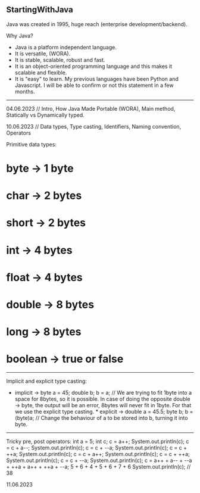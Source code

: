 ## StartingWithJava

Java was created in 1995, huge reach (enterprise development/backend).

Why Java?
- Java is a platform independent language.
- It is versatile, (WORA).
- It is stable, scalable, robust and fast.
- It is an object-oriented programming language and this makes it scalable and flexible.
- It is "easy" to learn. My previous languages have been Python and Javascript. I will be 
  able to confirm or not this statement in a few months.

****************************************************************************

04.06.2023
// Intro, How Java Made Portable (WORA), Main method, Statically vs Dynamically typed.

10.06.2023
// Data types, Type casting, Identifiers, Naming convention, Operators
   
   Primitive data types:
   # byte  ->   1 byte
   # char  ->   2 bytes
   # short ->   2 bytes
   # int   ->   4 bytes
   # float ->   4 bytes
   # double ->  8 bytes
   # long  ->   8 bytes
   # boolean -> true or false 
   -------------------------------------------------------------------------
   
   Implicit and explicit type casting:
   * implicit ->
     byte a = 45;
     double b;
     b = a;
     // We are trying to fit 1byte into a space for 8bytes, so it is possible.
        In case of doing the opposite double -> byte, the output will be an error, 8bytes will never fit in 1byte.
        For that we use the explicit type casting.
    * explicit ->
      double a = 45.5;
      byte b;
      b = (byte)a; // Change the behaviour of a to be stored into b, turning it into byte.
   -------------------------------------------------------------------------  
     
   Tricky pre, post operators:
   int a = 5;
   int c;
		c = a++;
		System.out.println(c);
		c = c + a--;
		System.out.println(c);
		c = c + --a;
		System.out.println(c);
		c = c + ++a;
		System.out.println(c);
		c = c + a++;
		System.out.println(c);
		c = c + ++a;
		System.out.println(c);
		c = c + --a;
		System.out.println(c);
  	c = a++ + a-- + --a + ++a + a++ + ++a + --a;
		    5   + 6   +   4 +   5 + 6   +   7 +   6
		System.out.println(c);
    // 38
    
    

11.06.2023
